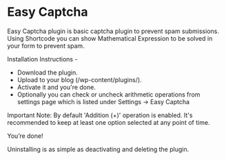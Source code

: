 # Easy Captcha
Easy Captcha plugin is basic captcha plugin to prevent spam submissions. Using Shortcode you can show Mathematical Expression to be solved in your form to prevent spam.

Installation Instructions -
- Download the plugin.
- Upload to your blog (/wp-content/plugins/).
- Activate it and you're done.
- Optionally you can check or uncheck arithmetic operations from settings page which is listed under Settings -> Easy Captcha


Important Note: By default 'Addition (+)' operation is enabled. It's recommended to keep at least one option selected at any point of time.

You’re done!

Uninstalling is as simple as deactivating and deleting the plugin.
